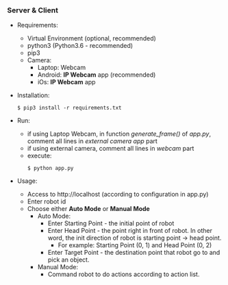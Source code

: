 ### Server & Client
+ Requirements:
    + Virtual Environment (optional, recommended)
    + python3 (Python3.6 - recommended)
    + pip3
    + Camera:
        + Laptop: Webcam
        + Android: __IP Webcam__ app (recommended)
        + iOs: __IP Webcam__ app
        
+ Installation:
    ```
    $ pip3 install -r requirements.txt
    ```
    
+ Run:
    + if using Laptop Webcam, in function _generate_frame()_ of _app.py_, comment all lines in _external camera app_ part
    + if using external camera, comment all lines in _webcam_ part
    + execute:
        ```
        $ python app.py
        ```
    
+ Usage:
    + Access to http://localhost (according to configuration in app.py)
    + Enter robot id
    + Choose either __Auto Mode__ or __Manual Mode__
        + Auto Mode:
            + Enter Starting Point - the initial point of robot
            + Enter Head Point - the point right in front of robot. In other word, the init direction of robot is starting point -> head point.
                + For example: Starting Point (0, 1) and Head Point (0, 2)
            + Enter Target Point - the destination point that robot go to and pick an object.
        + Manual Mode:
            + Command robot to do actions according to action list.
